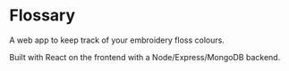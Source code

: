 # Flossary

A web app to keep track of your embroidery floss colours.

Built with React on the frontend with a Node/Express/MongoDB backend.